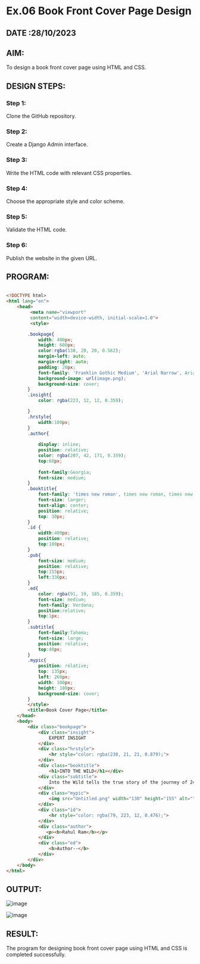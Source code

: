 # Ex.06 Book Front Cover Page Design
## DATE :28/10/2023

## AIM:
To design a book front cover page using HTML and CSS.

## DESIGN STEPS:

### Step 1:
Clone the GitHub repository.

### Step 2:
Create a Django Admin interface.

### Step 3:
Write the HTML code with relevant CSS properties.

### Step 4:
Choose the appropriate style and color scheme.

### Step 5:
Validate the HTML code.

### Step 6:
Publish the website in the given URL.

## PROGRAM:
```html

<!DOCTYPE html>
<html lang="en">
    <head>
         <meta name="viewport" 
         content="width=device-width, initial-scale=1.0">
         <style>

        .bookpage{
            width: 400px;
            height: 600px;
            color:rgba(138, 20, 20, 0.562);
            margin-left: auto;
            margin-right: auto;
            padding: 20px;
            font-family: 'Franklin Gothic Medium', 'Arial Narrow', Arial, sans-serif;
            background-image: url(image.png);
            background-size: cover;
        }
        .insight{
            color: rgba(223, 12, 12, 0.359);

        }
        .hrstyle{
            width:100px;
        }
        .author{
        
            display: inline;
            position: relative;
            color: rgba(207, 42, 171, 0.359);
            top:60px;
            
            font-family:Georgia;
            font-size: medium;
        }
        .booktitle{
            font-family: 'times new roman', times new roman, times new roman;
            font-size: larger;
            text-align: center;
            position: relative;
            top: 30px;
        }
        .id {
            width:400px;
            position: relative;
            top:180px;   
        }
        .pub{
            font-size: medium;
            position: relative;
            top:155px;
            left:330px;
        }
        .ed{
            color: rgba(91, 19, 185, 0.359);
            font-size: medium;
            font-family: Verdana;
            position:relative;
            top:1px;
        }
        .subtitle{
            font-family:Tahoma;
            font-size: large;
            position: relative;
            top:40px;
        }
        .mypic{
            position: relative;
            top: 135px;
            left: 260px;
            width: 100px;
            height: 100px;
            background-size: cover;
        }
        </style>
        <title>Book Cover Page</title>
    </head>
    <body>
        <div class="bookpage">
            <div class="insight">
                EXPERT INSIGHT
            </div>
            <div class="hrstyle">
                <hr style="color: rgba(230, 21, 21, 0.879);">
            </div>
            <div class="booktitle">
                <h1>INTO THE WILD</h1></div>
            <div class="subtitle">
                Into the Wild tells the true story of the journey of 24-year-old Christopher McCandless into Alaska's Denali National Park and Preserve, where he starved to death in an abandoned bus after spending four months foraging and hunting game
            </div>
            <div class="mypic">
                <img src="Untitled.png" width="130" height="155" alt="">
            </div>
            <div class="id">
                <hr style="color: rgba(79, 223, 12, 0.476);">
            </div>
            <div class="author">
               <p><b>Rahul Ram</b></p>
            </div>
            <div class="ed">
                <b>Author--</b>
            </div>
        </div>
    </body>
</html>
```


## OUTPUT:

![image](https://github.com/rahulramakrishnann/Exp-6-Cover--web-/assets/143045415/84fa6686-b02e-424c-9037-e857217a7c98)

![image](https://github.com/rahulramakrishnann/Exp-6-Cover--web-/assets/143045415/f292c8d8-868b-4978-86f9-461e440cbf84)


## RESULT:
The program for designing book front cover page using HTML and CSS is completed successfully.
